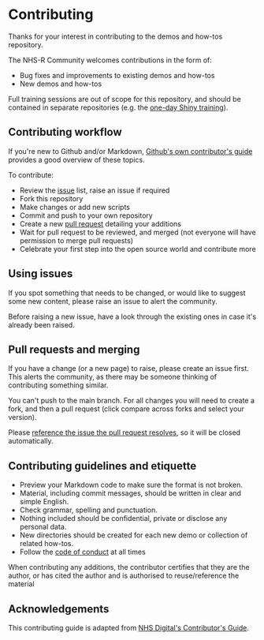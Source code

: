 # Contributing

Thanks for your interest in contributing to the demos and how-tos repository.

The NHS-R Community welcomes contributions in the form of:

- Bug fixes and improvements to existing demos and how-tos
- New demos and how-tos

Full training sessions are out of scope for this repository, and should be contained in separate repositories (e.g. the [one-day Shiny training](https://github.com/nhs-r-community/shiny-training)).

## Contributing workflow

If you're new to Github and/or Markdown, [Github's own contributor's guide](https://github.com/github/docs/blob/main/CONTRIBUTING.md) provides a good overview of these topics.

To contribute:

- Review the [issue](#using-issues) list, raise an issue if required
- Fork this repository
- Make changes or add new scripts
- Commit and push to your own repository
- Create a new [pull request](#pull-requests-and-merging) detailing your additions
- Wait for pull request to be reviewed, and merged (not everyone will have permission to merge pull requests)
- Celebrate your first step into the open source world and contribute more

## Using issues

If you spot something that needs to be changed, or would like to suggest some new content, please raise an issue to alert the community.

Before raising a new issue, have a look through the existing ones in case it's already been raised.

## Pull requests and merging

If you have a change (or a new page) to raise, please create an issue first. This alerts the community, as there may be someone thinking of contributing something similar.

You can't push to the main branch. For all changes you will need to create a fork, and then a pull request (click compare across forks and select your version).

Please [reference the issue the pull request resolves](https://docs.github.com/en/issues/tracking-your-work-with-issues/linking-a-pull-request-to-an-issue), so it will be closed automatically.

## Contributing guidelines and etiquette

- Preview your Markdown code to make sure the format is not broken.
- Material, including commit messages, should be written in clear and simple English.
- Check grammar, spelling and punctuation.
- Nothing included should be confidential, private or disclose any personal data.
- New directories should be created for each new demo or collection of related how-tos.
- Follow the [code of conduct](./CODE_OF_CONDUCT.md) at all times

When contributing any additions, the contributor certifies that they are the author, or has cited the author and is authorised to reuse/reference the material

## Acknowledgements

This contributing guide is adapted from [NHS Digital's Contributor's Guide](https://github.com/NHSDigital/software-engineering-quality-framework/blob/main/.github/CONTRIBUTING.md).